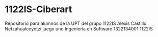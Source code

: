 # 1122IS-Ciberart
Repositorio para alumnos de la UPT del grupo 1122IS
Alexis Castillo Netzahualcoyotzi
juego uno
Ingenieria en Software
1322134001
1122IS
